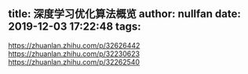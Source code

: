 title: 深度学习优化算法概览
author: nullfan
date: 2019-12-03 17:22:48
tags:
---
https://zhuanlan.zhihu.com/p/32626442
https://zhuanlan.zhihu.com/p/32230623
https://zhuanlan.zhihu.com/p/32262540
